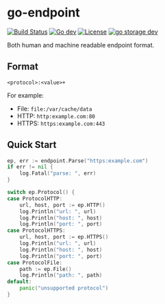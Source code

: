 # go-endpoint

[![Build Status](https://github.com/minhjh/go-endpoint/workflows/Unit%20Test/badge.svg?branch=master)](https://github.com/minhjh/go-endpoint/actions?query=workflow%3A%22Unit+Test%22)
[![Go dev](https://pkg.go.dev/badge/github.com/minhjh/go-endpoint)](https://pkg.go.dev/github.com/minhjh/go-endpoint)
[![License](https://img.shields.io/badge/license-apache%20v2-blue.svg)](https://github.com/minhjh/go-endpoint/blob/master/LICENSE)
[![go storage dev](https://img.shields.io/matrix/go-endpoint:aos.dev.svg?server_fqdn=chat.aos.dev&label=%23go-endpoint%3Aaos.dev&logo=matrix)](https://matrix.to/#/#go-endpoint:aos.dev) <!-- Need update after matrix updated -->

Both human and machine readable  endpoint format.

## Format

```
<protocol>:<value>+
```

For example:

- File: `file:/var/cache/data`
- HTTP: `http:example.com:80`
- HTTPS: `https:example.com:443`

## Quick Start

```go
ep, err := endpoint.Parse("https:example.com")
if err != nil {
	log.Fatal("parse: ", err)
}

switch ep.Protocol() {
case ProtocolHTTP:
    url, host, port := ep.HTTP()
    log.Println("url: ", url)
    log.Println("host: ", host)
    log.Println("port: ", port)
case ProtocolHTTPS:
    url, host, port := ep.HTTPS()
    log.Println("url: ", url)
    log.Println("host: ", host)
    log.Println("port: ", port)
case ProtocolFile:
    path := ep.File()
    log.Println("path: ", path)
default:
    panic("unsupported protocol")
}
```
